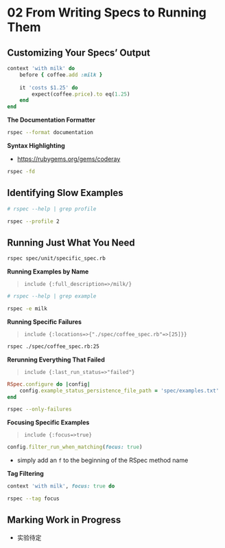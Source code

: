 # 02 From Writing Specs to Running Them


## Customizing Your Specs’ Output

```ruby
context 'with milk' do
	before { coffee.add :milk }
	
	it 'costs $1.25' do
		expect(coffee.price).to eq(1.25)
	end
end
```

**The Documentation Formatter**

```bash
rspec --format documentation
```

**Syntax Highlighting**

* <https://rubygems.org/gems/coderay>

```bash
rspec -fd
```

## Identifying Slow Examples

```bash
# rspec --help | grep profile

rspec --profile 2
```

## Running Just What You Need


```bash
rspec spec/unit/specific_spec.rb
```

**Running Examples by Name**

> `include {:full_description=>/milk/}`

```bash
# rspec --help | grep example

rspec -e milk
```

**Running Specific Failures**

> `include {:locations=>{"./spec/coffee_spec.rb"=>[25]}}`

```bash
rspec ./spec/coffee_spec.rb:25
```

**Rerunning Everything That Failed**

> `include {:last_run_status=>"failed"}`

```ruby
RSpec.configure do |config| 
	config.example_status_persistence_file_path = 'spec/examples.txt'
end
```

```bash
rspec --only-failures
```

**Focusing Specific Examples**

> `include {:focus=>true}`

```ruby
config.filter_run_when_matching(focus: true)
```

* simply add an `f` to the beginning of the RSpec method name

**Tag Filtering**

```ruby
context 'with milk', focus: true do
```

```bash
rspec --tag focus
```

## Marking Work in Progress

* 实验待定
